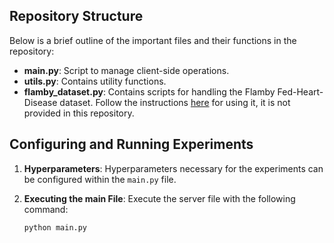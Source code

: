 ## Repository Structure

Below is a brief outline of the important files and their functions in the repository:

- **main.py**: Script to manage client-side operations.
- **utils.py**: Contains utility functions.
- **flamby_dataset.py**: Contains scripts for handling the Flamby Fed-Heart-Disease dataset. Follow the instructions [here](https://github.com/owkin/FLamby/tree/main/flamby/datasets/fed_heart_disease) for using it, it is not provided in this repository.
 
## Configuring and Running Experiments

1. **Hyperparameters**: Hyperparameters necessary for the experiments can be configured within the `main.py` file.


3. **Executing the main File**: Execute the server file with the following command:

    ```
    python main.py
    ```

 
